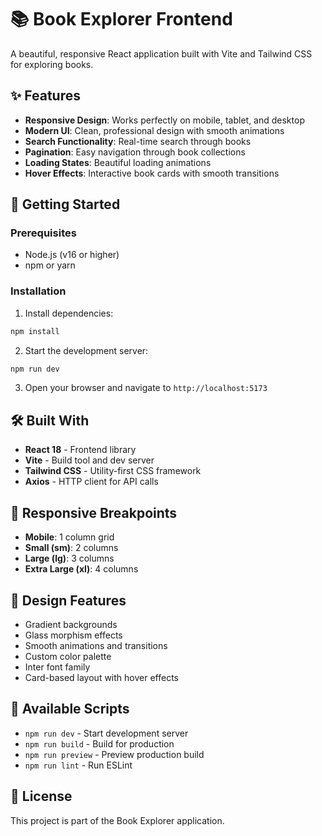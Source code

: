 # 📚 Book Explorer Frontend

A beautiful, responsive React application built with Vite and Tailwind CSS for exploring books.

## ✨ Features

- **Responsive Design**: Works perfectly on mobile, tablet, and desktop
- **Modern UI**: Clean, professional design with smooth animations
- **Search Functionality**: Real-time search through books
- **Pagination**: Easy navigation through book collections
- **Loading States**: Beautiful loading animations
- **Hover Effects**: Interactive book cards with smooth transitions

## 🚀 Getting Started

### Prerequisites
- Node.js (v16 or higher)
- npm or yarn

### Installation

1. Install dependencies:
```bash
npm install
```

2. Start the development server:
```bash
npm run dev
```

3. Open your browser and navigate to `http://localhost:5173`

## 🛠 Built With

- **React 18** - Frontend library
- **Vite** - Build tool and dev server
- **Tailwind CSS** - Utility-first CSS framework
- **Axios** - HTTP client for API calls

## 📱 Responsive Breakpoints

- **Mobile**: 1 column grid
- **Small (sm)**: 2 columns
- **Large (lg)**: 3 columns  
- **Extra Large (xl)**: 4 columns

## 🎨 Design Features

- Gradient backgrounds
- Glass morphism effects
- Smooth animations and transitions
- Custom color palette
- Inter font family
- Card-based layout with hover effects

## 🔧 Available Scripts

- `npm run dev` - Start development server
- `npm run build` - Build for production
- `npm run preview` - Preview production build
- `npm run lint` - Run ESLint

## 📄 License

This project is part of the Book Explorer application.
